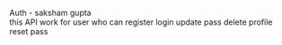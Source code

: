 Auth - saksham gupta 
<br>
this API work for user who can register login update pass delete profile reset pass
